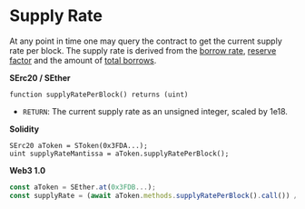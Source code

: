 # Supply Rate

At any point in time one may query the contract to get the current supply rate per block. The supply rate is derived from the [borrow rate](borrow-rate.md), [reserve factor](reserve-factor.md) and the amount of [total borrows](total-borrow.md).

**SErc20 / SEther**

```text
function supplyRatePerBlock() returns (uint)
```

* `RETURN`: The current supply rate as an unsigned integer, scaled by 1e18.

**Solidity**

```text
SErc20 aToken = SToken(0x3FDA...);
uint supplyRateMantissa = aToken.supplyRatePerBlock();
```

**Web3 1.0**

```javascript
const aToken = SEther.at(0x3FDB...);
const supplyRate = (await aToken.methods.supplyRatePerBlock().call()) / 1e18;
```

